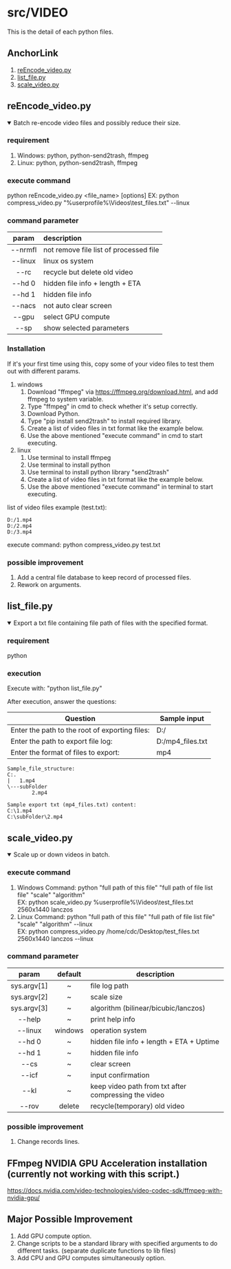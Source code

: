 # src/VIDEO

This is the detail of each python files.

## AnchorLink

1. [reEncode_video.py](#1)
2. [list_file.py](#2)
3. [scale_video.py](#3)

## <a name="1"></a>reEncode_video.py

<details open>
<summary>Batch re-encode video files and possibly reduce their size.</summary>

### requirement

1. Windows: python, python-send2trash, ffmpeg
2. Linux: python, python-send2trash, ffmpeg

### execute command

python reEncode_video.py <file_name> [options]
EX: python compress_video.py "%userprofile%\Videos\test_files.txt" --linux

### command parameter

|  param  | description                            |
| :-----: | :------------------------------------- |
| --nrmfl | not remove file list of processed file |
| --linux | linux os system                        |
|  --rc   | recycle but delete old video           |
| --hd 0  | hidden file info + length + ETA        |
| --hd 1  | hidden file info                       |
| --nacs  | not auto clear screen                  |
|  --gpu  | select GPU compute                     |
|  --sp   | show selected parameters               |

### Installation

If it's your first time using this, copy some of your video files to test them out with different params.

1. windows
    1. Download "ffmpeg" via <https://ffmpeg.org/download.html>, and add ffmpeg to system variable.
    2. Type "ffmpeg" in cmd to check whether it's setup correctly.
    3. Download Python.
    4. Type "pip install send2trash" to install required library.
    5. Create a list of video files in txt format like the example below.
    6. Use the above mentioned "execute command" in cmd to start executing.
2. linux
    1. Use terminal to install ffmpeg
    2. Use terminal to install python
    3. Use terminal to install python library "send2trash"
    4. Create a list of video files in txt format like the example below.
    5. Use the above mentioned "execute command" in terminal to start executing.

list of video files example (test.txt):

```
D:/1.mp4
D:/2.mp4
D:/3.mp4
```

execute command: python compress_video.py test.txt

### possible improvement

1. Add a central file database to keep record of processed files.
2. Rework on arguments.

</details>

## <a name="2"></a>list_file.py

<details open>
<summary>Export a txt file containing file path of files with the specified format.</summary>

### requirement

python

### execution

Execute with: "python list_file.py"

After execution, answer the questions:

| Question                                       | Sample input     |
| ---------------------------------------------- | ---------------- |
| Enter the path to the root of exporting files: | D:/              |
| Enter the path to export file log:             | D:/mp4_files.txt |
| Enter the format of files to export:           | mp4              |

```
Sample_file_structure:
C:.
|   1.mp4
\---subFolder
        2.mp4

Sample export txt (mp4_files.txt) content:
C:\1.mp4
C:\subFolder\2.mp4
```

</details>

## <a name="3"></a>scale_video.py

<details open>
<summary>Scale up or down videos in batch.</summary>

### execute command

1. Windows Command: python "full path of this file" "full path of file list file" "scale" "algorithm"<br>
EX: python scale_video.py %userprofile%\Videos\test_files.txt 2560x1440 lanczos
1. Linux Command: python "full path of this file" "full path of file list file" "scale" "algorithm" --linux<br>
EX: python compress_video.py /home/cdc/Desktop/test_files.txt 2560x1440 lanczos --linux

### command parameter

|    param    | default | description                                            |
| :---------: | :-----: | ------------------------------------------------------ |
| sys.argv[1] |    ~    | file log path                                          |
| sys.argv[2] |    ~    | scale size                                             |
| sys.argv[3] |    ~    | algorithm (bilinear/bicubic/lanczos)                   |
|   --help    |    ~    | print help info                                        |
|   --linux   | windows | operation system                                       |
|   --hd 0    |    ~    | hidden file info + length + ETA + Uptime               |
|   --hd 1    |    ~    | hidden file info                                       |
|    --cs     |    ~    | clear screen                                           |
|    --icf    |    ~    | input confirmation                                     |
|    --kl     |    ~    | keep video path from txt after compressing the video |
|    --rov    | delete  | recycle(temporary) old video                           |


### possible improvement

1. Change records lines.

</details>

## FFmpeg NVIDIA GPU Acceleration installation (currently not working with this script.)

<https://docs.nvidia.com/video-technologies/video-codec-sdk/ffmpeg-with-nvidia-gpu/>

## Major Possible Improvement

1. Add GPU compute option.
2. Change scripts to be a standard library with specified arguments to do different tasks. (separate duplicate functions to lib files)
3. Add CPU and GPU computes simultaneously option.
